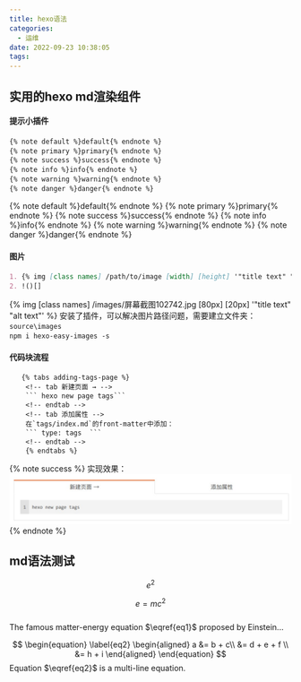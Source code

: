 ```yaml
---
title: hexo语法
categories:
  - 运维
date: 2022-09-23 10:38:05
tags:
---
```

## 实用的hexo md渲染组件
#### 提示小插件
```markdown
{% note default %}default{% endnote %}
{% note primary %}primary{% endnote %}
{% note success %}success{% endnote %}
{% note info %}info{% endnote %}
{% note warning %}warning{% endnote %}
{% note danger %}danger{% endnote %}
```
{% note default %}default{% endnote %}
{% note primary %}primary{% endnote %}
{% note success %}success{% endnote %}
{% note info %}info{% endnote %}
{% note warning %}warning{% endnote %}
{% note danger %}danger{% endnote %}

#### 图片
```markdown
1. {% img [class names] /path/to/image [width] [height] '"title text" "alt text"' %}
2. !()[]
```
{% img [class names] /images/屏幕截图102742.jpg [80px] [20px] '"title text" "alt text"' %}
安装了插件，可以解决图片路径问题，需要建立文件夹：`source\images`  
`npm i hexo-easy-images -s`
 
#### 代码块流程

```
   {% tabs adding-tags-page %}
    <!-- tab 新建页面 → -->
    ``` hexo new page tags```
    <!-- endtab -->
    <!-- tab 添加属性 -->
    在`tags/index.md`的front-matter中添加：
    ``` type: tags  ```
    <!-- endtab -->
    {% endtabs %}
```

{% note success %}
实现效果：
![代码块流程图](/images/屏幕截图102742.jpg)
{% endnote %}

## md语法测试
$$e^2$$

$$
\begin{equation} \label{eq1}
e = m c ^ 2
\end{equation} 
$$  
The famous matter-energy equation $\eqref{eq1}$ proposed by Einstein...

$$
\begin{equation} \label{eq2}
\begin{aligned}
a &= b + c\\
  &= d + e + f \\
  &= h + i
\end{aligned}
\end{equation}
$$
Equation $\eqref{eq2}$ is a multi-line equation.

